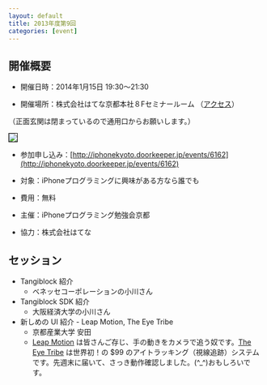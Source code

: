 ```yaml
---
layout: default
title: 2013年度第9回
categories: [event]
---
```


## 開催概要

- 開催日時：2014年1月15日 19:30〜21:30 

- 開催場所：株式会社はてな京都本社８Fセミナールーム （[アクセス](http://www.hatena.ne.jp/company/location)）

（正面玄関は閉まっているので通用口からお願いします。）

<img style='border:1px solid black' src='http://ylb.jp/hatena_entrance.png' />

- 参加申し込み：[http://iphonekyoto.doorkeeper.jp/events/6162](http://iphonekyoto.doorkeeper.jp/events/6162) 

- 対象：iPhoneプログラミングに興味がある方なら誰でも
 
* 費用：無料

- 主催：iPhoneプログラミング勉強会京都
 
* 協力：株式会社はてな

## セッション

- Tangiblock 紹介
    - ベネッセコーポレーションの小川さん
- Tangiblock SDK 紹介
    - 大阪経済大学の小川さん
- 新しめの UI 紹介 - Leap Motion, The Eye Tribe
    - 京都産業大学 安田
    - [Leap Motion](https://www.leapmotion.com) は皆さんご存じ、手の動きをカメラで追う奴です。[The Eye Tribe](http://theeyetribe.com) は世界初！の $99 のアイトラッキング（視線追跡）システムです。先週末に届いて、さっき動作確認しました。(^_^)おもしろいです。
